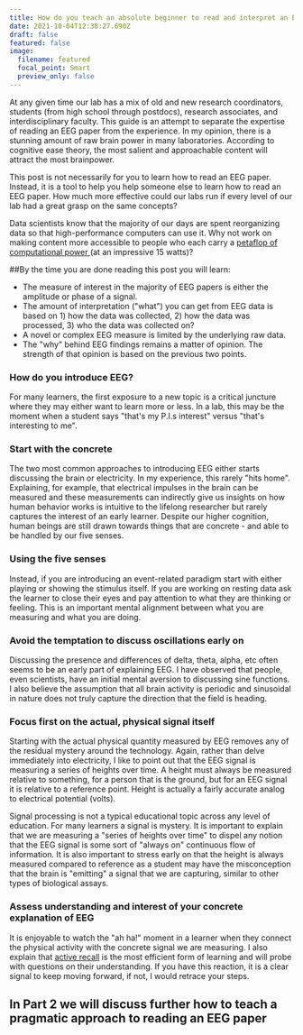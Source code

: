 ```yaml
---
title: How do you teach an absolute beginner to read and interpret an EEG paper?
date: 2021-10-04T12:38:27.690Z
draft: false
featured: false
image:
  filename: featured
  focal_point: Smart
  preview_only: false
---
```

At any given time our lab has a mix of old and new research coordinators, students (from high school through postdocs), research associates, and interdisciplinary faculty. This guide is an attempt to separate the expertise of reading an EEG paper from the experience. In my opinion, there is a stunning amount of raw brain power in many laboratories. According to cognitive ease theory, the most salient and approachable content will attract the most brainpower. 

This post is not necessarily for you to learn how to read an EEG paper. Instead, it is a tool to help you help someone else to learn how to read an EEG paper. How much more effective could our labs run if every level of our lab had a great grasp on the same concepts? 

Data scientists know that the majority of our days are spent reorganizing data so that high-performance computers can use it. Why not work on making content more accessible to people who each carry a [petaflop of computational power ](http://webhome.phy.duke.edu/~hsg/363/table-images/brain-vs-computer.html#:~:text=But%20a%20rough%20estimate%20based,trillion%20(1015)%20logical%20operations)(at an impressive 15 watts)? 

##By the time you are done reading this post you will learn:

* The measure of interest in the majority of EEG papers is either the amplitude or phase of a signal. 
* The amount of interpretation ("what") you can get from EEG data is based on 1) how the data was collected, 2) how the data was processed, 3) who the data was collected on?
* A novel or complex EEG measure is limited by the underlying raw data.
* The "why" behind EEG findings remains a matter of opinion. The strength of that opinion is based on the previous two points.

### How do you introduce EEG?

For many learners, the first exposure to a new topic is a critical juncture where they may either want to learn more or less. In a lab, this may be the moment when a student says "that's my P.I.s interest" versus "that's interesting to me".

### Start with the concrete

The two most common approaches to introducing EEG either starts discussing the brain or electricity. In my experience, this rarely "hits home". Explaining, for example, that electrical impulses in the brain can be measured and these measurements can indirectly give us insights on how human behavior works is intuitive to the lifelong researcher but rarely captures the interest of an early learner. Despite our higher cognition, human beings are still drawn towards things that are concrete - and able to be handled by our five senses. 

### Using the five senses

Instead, if you are introducing an event-related paradigm start with either playing or showing the stimulus itself. If you are working on resting data ask the learner to close their eyes and pay attention to what they are thinking or feeling. This is an important mental alignment between what you are measuring and what you are doing. 

### Avoid the temptation to discuss oscillations early on

Discussing the presence and differences of delta, theta, alpha, etc often seems to be an early part of explaining EEG. I have observed that people, even scientists, have an initial mental aversion to discussing sine functions. I also believe the assumption that all brain activity is periodic and sinusoidal in nature does not truly capture the direction that the field is heading. 

### Focus first on the actual, physical signal itself

Starting with the actual physical quantity measured by EEG removes any of the residual mystery around the technology. Again, rather than delve immediately into electricity, I like to point out that the EEG signal is measuring a series of heights over time. A height must always be measured relative to something, for a person that is the ground, but for an EEG signal it is relative to a reference point. Height is actually a fairly accurate analog to electrical potential (volts).

Signal processing is not a typical educational topic across any level of education. For many learners a signal is mystery. It is important to explain that we are measuring a "series of heights over time" to dispel any notion that the EEG signal is some sort of  "always on" continuous flow of information. It is also important to stress early on that the height is always measured compared to reference as a student may have the misconception that the brain is "emitting" a signal that we are capturing, similar to other types of biological assays.

### Assess understanding and interest of your concrete explanation of EEG

It is enjoyable to watch the "ah ha!" moment in a learner when they connect the physical activity with the concrete signal we are measuring. I also explain that [active recall](https://en.wikipedia.org/wiki/Active_recall#:~:text=Active%20recall%20is%20a%20principle,memory%20during%20the%20learning%20process.&text=Active%20recall%20exploits%20the%20psychological,in%20consolidating%20long%2Dterm%20memory.) is the most efficient form of learning and will probe with questions on their understanding. If you have this reaction, it is a clear signal to keep moving forward, if not, I would retrace your steps.

## In Part 2 we will discuss further how to teach a pragmatic approach to reading an EEG paper